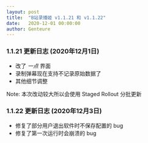 ```yaml
---
layout: post
title:  "B站录播姬 v1.1.21 和 v1.1.22"
date:   2020-12-01 00:00:00
author: Genteure
---
```


### 1.1.21 更新日志 (2020年12月1日)

- 改了 _一点_ 界面
- 录制弹幕现在支持不记录原始数据了
- 其他细节调整

Note: 本次改动较大所以会使用 Staged Rollout 分批更新

### 1.1.22 更新日志 (2020年12月3日)

- 修复了部分用户退出软件时不保存配置的 bug
- 修复了第一次运行时会崩溃的 bug
